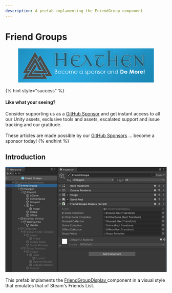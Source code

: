```yaml
---
description: A prefab implamenting the FriendGroup component
---
```


# Friend Groups

<figure><img src="../../../../../.gitbook/assets/512x128 Sponsor Banner.png" alt="Become a sponsor and Do More"><figcaption></figcaption></figure>

{% hint style="success" %}
#### Like what your seeing?

Consider supporting us as a [GitHub Sponsor](../../../../../company/become-a-sponsor.md) and get instant access to all our Unity assets, exclusive tools and assets, escalated support and issue tracking and our gratitude.\
\
These articles are made possible by our [GitHub Sponsors](https://github.com/sponsors/heathen-engineering) ... become a sponsor today!
{% endhint %}

## Introduction

![](<../../../../../.gitbook/assets/image (175).png>)

This prefab implaments the [FriendGroupDisplay ](../ui-components/friendgroupsdisplay.md)component in a visual style that emulates that of Steam's Friends List.&#x20;

